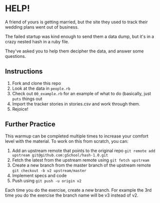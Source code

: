 # HELP!

A friend of yours is getting married, but the site they used to track their wedding plans went out of business.

The failed startup was kind enough to send them a data dump, but it's in a crazy nested hash in a ruby file.

They've asked you to help them decipher the data, and answer some questions.

## Instructions

1. Fork and clone this repo
1. Look at the data in `people.rb`
1. Check out `00_example.rb` for an example of what to do (basically, just `puts` things out
  1. Import the tracker stories in stories.csv and work through them.
  1. Rejoice!

  ## Further Practice

  This warmup can be completed multiple times to increase your comfort level with the material.
  To work on this from scratch, you can:

  1. Add an upstream remote that points to the original repo `git remote add upstream git@github.com:gSchool/hash-1.0.git`
  1. Fetch the latest from the upstream remote using `git fetch upstream`
  1. Create a new branch from the master branch of the upstream remote `git checkout -b v2 upstream/master`
  1. Implement specs and code
  1. Push using `git push -u origin v2`

  Each time you do the exercise, create a new branch. For example the 3rd time you do the exercise the branch
  name will be v3 instead of v2.
  
